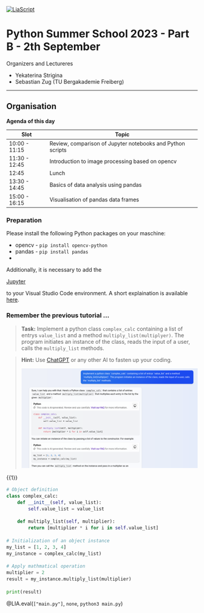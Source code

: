 <!--
author:   André Dietrich

email:    LiaScript@web.de

version:  0.0.1

language: en

narrator: US English Female

import: https://raw.githubusercontent.com/LiaScript/CodeRunner/master/README.md

-->

[![LiaScript](https://raw.githubusercontent.com/LiaScript/LiaScript/master/badges/course.svg)](https://liascript.github.io/course/?https://raw.githubusercontent.com/SebastianZug/PythonCourse_2023/main/README.md#1)

# Python Summer School 2023 - Part B - 2th September

Organizers and Lectureres 

+ Yekaterina Strigina
+ Sebastian Zug (TU Bergakademie Freiberg)


------------------------------------------------------------

## Organisation

__Agenda of this day__

| Slot          | Topic                                                      |
|---------------|----------------------------------------------------------- |
| 10:00 - 11:15 | Review, comparison of Jupyter notebooks and Python scripts |
| 11:30 - 12:45 | Introduction to image processing based on opencv           |
| 12:45         | Lunch                                                      |
| 13:30 - 14:45 | Basics of data analysis using pandas                       |
| 15:00 - 16:15 | Visualisation of pandas data frames                        |

### Preparation

Please install the following Python packages on your maschine:

+ opencv - `pip install opencv-python`
+ pandas - `pip install pandas`
+ 

Additionally, it is necessary to add the 

[Jupyter](https://marketplace.visualstudio.com/items?itemName=ms-toolsai.jupyter)

to your Visual Studio Code environment. A short explaination is available [here](https://www.alphr.com/vs-code-open-jupyter-notebook/).

### Remember the previous tutorial ...

> __Task:__ Implement a python class `complex_calc` containing a list of entrys `value_list` and a method `multiply_list(multiplyer)`. The program initiates an instance of the class, reads the input of a user, calls the `multiply_list` methods.

> __Hint:__ Use [ChatGPT](https://www.bing.com/search?q=Bing+AI&showconv=1&FORM=hpcodx) or any other AI to fasten up your coding. 
> 
> ![An Atlas-Agena 5 carrying the Mariner 1 spacecraft](./images/ChatGPT_Python_script.png)

{{1}}
```python Solution.py
# Object definition
class complex_calc:
    def __init__(self, value_list):
        self.value_list = value_list

    def multiply_list(self, multiplier):
        return [multiplier * i for i in self.value_list]

# Initialization of an object instance
my_list = [1, 2, 3, 4]
my_instance = complex_calc(my_list)

# Apply mathmatical operation
multiplier = 2
result = my_instance.multiply_list(multiplier)

print(result)  
```
@LIA.eval(`["main.py"]`, `none`, `python3 main.py`)